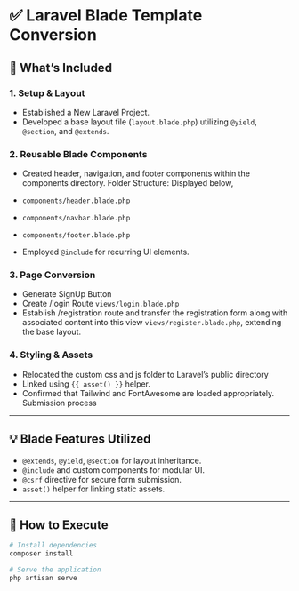 # ✅ Laravel Blade Template Conversion

## 📌 What’s Included

### 1. Setup & Layout
- Established a New Laravel Project.
- Developed a base layout file (`layout.blade.php`) utilizing `@yield`, `@section`, and `@extends`.

### 2. Reusable Blade Components
- Created header, navigation, and footer components within the components directory. Folder Structure: Displayed below,
- `components/header.blade.php`
- `components/navbar.blade.php`
- `components/footer.blade.php`

- Employed `@include` for recurring UI elements.

### 3. Page Conversion
- Generate SignUp Button
- Create /login Route `views/login.blade.php`
- Establish /registration route and transfer the registration form along with associated content into this view `views/register.blade.php`, extending the base layout.

### 4. Styling & Assets
- Relocated the custom css and js folder to Laravel’s public directory
- Linked using `{{ asset() }}` helper.
- Confirmed that Tailwind and FontAwesome are loaded appropriately.
Submission process

---

## 💡 Blade Features Utilized
- `@extends`, `@yield`, `@section` for layout inheritance.
- `@include` and custom components for modular UI.
- `@csrf` directive for secure form submission.
- `asset()` helper for linking static assets.

---

## 🚀 How to Execute

```bash
# Install dependencies
composer install

# Serve the application
php artisan serve
```
